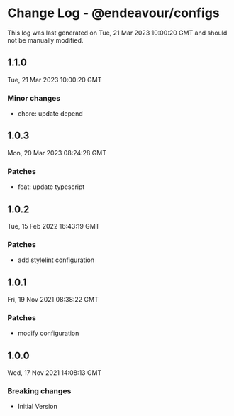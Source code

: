 # Change Log - @endeavour/configs

This log was last generated on Tue, 21 Mar 2023 10:00:20 GMT and should not be manually modified.

## 1.1.0
Tue, 21 Mar 2023 10:00:20 GMT

### Minor changes

- chore: update depend

## 1.0.3
Mon, 20 Mar 2023 08:24:28 GMT

### Patches

- feat: update typescript

## 1.0.2
Tue, 15 Feb 2022 16:43:19 GMT

### Patches

- add stylelint configuration

## 1.0.1
Fri, 19 Nov 2021 08:38:22 GMT

### Patches

- modify configuration

## 1.0.0
Wed, 17 Nov 2021 14:08:13 GMT

### Breaking changes

- Initial Version


